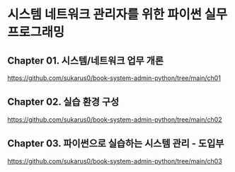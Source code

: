 # 시스템 네트워크 관리자를 위한 파이썬 실무 프로그래밍

## Chapter 01. 시스템/네트워크 업무 개론
https://github.com/sukarus0/book-system-admin-python/tree/main/ch01

## Chapter 02. 실습 환경 구성
https://github.com/sukarus0/book-system-admin-python/tree/main/ch02

## Chapter 03. 파이썬으로 실습하는 시스템 관리 - 도입부
https://github.com/sukarus0/book-system-admin-python/tree/main/ch03
